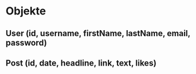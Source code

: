 # Objekte
## User (id, username, firstName, lastName, email, password)
## Post (id, date, headline, link, text, likes)

